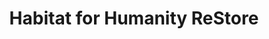 ---
title: "Habitat for Humanity ReStore"
url: /freehold/habitat-for-humanity-restore/
shop: charity
---